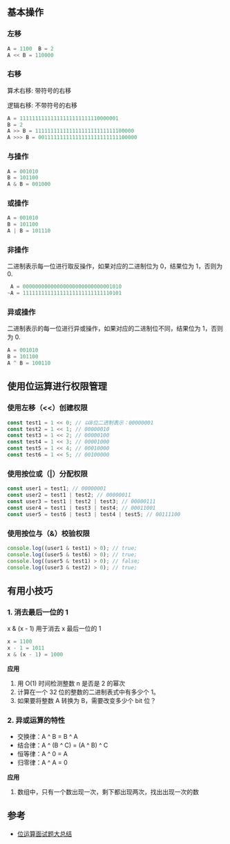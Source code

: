 ## 基本操作

### 左移

```js
A = 1100  B = 2
A << B = 110000
```

### 右移

算术右移: 带符号的右移

逻辑右移: 不带符号的右移

```js
A = 11111111111111111111111110000001
B = 2
A >> B = 11111111111111111111111111100000
A >>> B = 00111111111111111111111111100000
```

### 与操作

```js
A = 001010
B = 101100
A & B = 001000
```

### 或操作

```js
A = 001010
B = 101100
A | B = 101110
```

### 非操作

二进制表示每一位进行取反操作，如果对应的二进制位为 0，结果位为 1，否则为 0.

```js
 A = 00000000000000000000000000001010
~A = 11111111111111111111111111110101
```

### 异或操作

二进制表示的每一位进行异或操作，如果对应的二进制位不同，结果位为 1，否则为 0.

```js
A = 001010
B = 101100
A ^ B = 100110
```

## 使用位运算进行权限管理

### 使用左移（<<）创建权限

```js
const test1 = 1 << 0; // 以8位二进制表示：00000001
const test2 = 1 << 1; // 00000010
const test3 = 1 << 2; // 00000100
const test4 = 1 << 3; // 00001000
const test5 = 1 << 4; // 00010000
const test6 = 1 << 5; // 00100000
```

### 使用按位或（|）分配权限

```js
const user1 = test1; // 00000001
const user2 = test1 | test2; // 00000011
const user3 = test1 | test2 | test3; // 00000111
const user4 = test1 | test3 | test4; // 00011001
const user5 = test6 | test3 | test4 | test5; // 00111100
```

### 使用按位与（&）校验权限

```js
console.log((user1 & test1) > 0); // true;
console.log((user5 & test6) > 0); // true;
console.log((user5 & test1) > 0); // false;
console.log((user3 & test2) > 0); // true;
```

## 有用小技巧

### 1. 消去最后一位的 1

x & (x - 1) 用于消去 x 最后一位的 1

```js
x = 1100
x - 1 = 1011
x & (x - 1) = 1000
```

**应用**

1. 用 O(1) 时间检测整数 n 是否是 2 的幂次
2. 计算在一个 32 位的整数的二进制表式中有多少个 1。
3. 如果要将整数 A 转换为 B，需要改变多少个 bit 位？

### 2. 异或运算的特性

- 交换律：A ^ B = B ^ A
- 结合律：A ^ (B ^ C) = (A ^ B) ^ C
- 恒等律：A ^ 0 = A
- 归零律：A ^ A = 0

**应用**

1. 数组中，只有一个数出现一次，剩下都出现两次，找出出现一次的数

## 参考

- [位运算面试题大总结](https://zhuanlan.zhihu.com/p/26890617)
